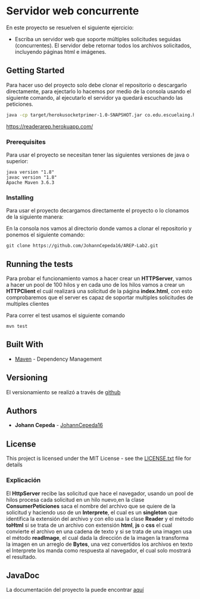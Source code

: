 # Servidor web concurrente
En este proyecto se resuelven el siguiente ejercicio:

* Escriba un servidor web que soporte múltiples solicitudes seguidas (concurrentes). El servidor debe retornar todos los archivos solicitados, incluyendo páginas html e imágenes.

## Getting Started

Para hacer uso del proyecto solo debe clonar el repositorio o descargarlo directamente, para ejectarlo lo hacemos por medio de la consola usando el siguiente comando, al ejecutarlo el servidor ya quedará escuchando las peticiones.

```bash
java -cp target/herokusocketprimer-1.0-SNAPSHOT.jar co.edu.escuelaing.herokusocketprimer.HttpServer
```

https://readerarep.herokuapp.com/


### Prerequisites

Para usar el proyecto se necesitan tener las siguientes versiones de java o superior:


```
java version "1.8"
javac version "1.8"
Apache Maven 3.6.3
```

### Installing

Para usar el proyecto decargamos directamente el proyecto o lo clonamos de la siguiente manera:

En la consola nos vamos al directorio donde vamos a clonar el repositorio y ponemos el siguiente comando:

```
git clone https://github.com/JohannCepeda16/AREP-Lab2.git
```

## Running the tests

Para probar el funcionamiento vamos a hacer crear un **HTTPServer**, vamos a hacer un pool de 100 hilos y en cada uno de los hilos vamos a crear un **HTTPClient** el cuál realizará una solicitud de la página **index.html**, con esto comprobaremos que el server es capaz de soportar multiples solicitudes de multiples clientes

Para correr el test usamos el siguiente comando

```
mvn test
```

## Built With

* [Maven](https://maven.apache.org/) - Dependency Management


## Versioning

El versionamiento se realizó a través de [github](https://github.com/JohannCepeda16/AREP-Lab2)

## Authors

* **Johann Cepeda** - [JohannCepeda16](https://github.com/JohannCepeda16)


## License

This project is licensed under the MIT License - see the [LICENSE.txt](LICENSE.txt) file for details

### Explicación

El **HttpServer** recibe las solicitud que hace el navegador, usando un pool de hilos procesa cada solicitud en un hilo nuevo,en la clase **ConsumerPeticiones** saca el nombre del archivo que se quiere de la solicitud y haciendo uso de un **Interprete**, el cual es un **singleton** que identifica la extensión del archivo y con ello usa la clase **Reader** y el método **toHtml** si se trata de un archivo con extensión **html**, **js** o **css** el cual convierte el archivo en una cadena de texto y si se trata de una imagen usa el método **readImage**, el cual dada la dirección de la imagen la transforma la imagen en un arreglo de **Bytes**, una vez convertidos los archivos en texto el Interprete los manda como respuesta al navegador, el cual solo mostrará el resultado.

## JavaDoc

La documentación del proyecto la puede encontrar [aquí](https://github.com/JohannCepeda16/AREP-Lab2/tree/master/site/apidocs)

